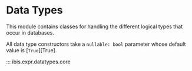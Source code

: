 # Data Types

This module contains classes for handling the different logical types that
occur in databases.

<!-- prettier-ignore-start -->
All data type constructors take a `nullable: bool` parameter whose default
value is [`True`][True].
<!-- prettier-ignore-end -->

::: ibis.expr.datatypes.core
